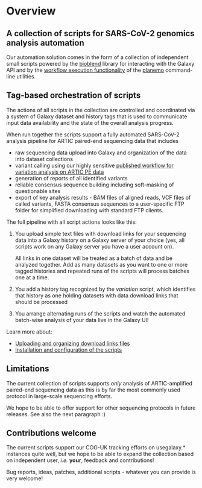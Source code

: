 # Overview

## A collection of scripts for SARS-CoV-2 genomics analysis automation

Our automation solution comes in the form of a collection of independent small
scripts powered by the [bioblend](https://github.com/galaxyproject/bioblend)
library for interacting with the Galaxy API and by the
[workflow execution functionality](https://planemo.readthedocs.io/en/latest/running.html#workflow-execution-against-an-external-galaxy)
of the [planemo](https://github.com/galaxyproject/planemo) command-line
utilities.

## Tag-based orchestration of scripts

The actions of all scripts in the collection are controlled and coordinated via
a system of Galaxy dataset and history tags that is used to communicate input
data availability and the state of the overall analysis progress.

When run together the scripts support a fully automated SARS-CoV-2 analysis
pipeline for ARTIC paired-end sequencing data that includes

- raw sequencing data upload into Galaxy and organization of the data into dataset collections
- variant calling using our highly sensitive [published workflow for variation analysis on ARTIC PE data](https://github.com/iwc-workflows/sars-cov-2-pe-illumina-artic-variant-calling)
- generation of reports of all identified variants
- reliable consensus sequence building including soft-masking of questionable sites
- export of key analysis results - BAM files of aligned reads, VCF files of called variants, FASTA consensus sequences to a user-specific FTP folder for simplified downloading with standard FTP clients.

The full pipeline with all script actions looks like this:

1. You upload simple text files with download links for your sequencing data
   into a Galaxy history on a Galaxy server of your choice (yes, all scripts
   work on any Galaxy server you have a user account on).

   All links in one dataset will be treated as a batch of data and be analyzed
   together. Add as many datasets as you want to one or more tagged histories
   and repeated runs of the scripts will process batches one at a time.

2. You add a history tag recognized by the *variation* script, which identifies
   that history as one holding datasets with data download links that should be
   processed

3. You arrange alternating runs of the scripts and watch the automated
   batch-wise analysis of your data live in the Galaxy UI!

Learn more about:

- [Uploading and organizing download links files](./data_import.md)
- [Installation and configuration of the scripts](./manual.md)

## Limitations

The current collection of scripts supports *only* analysis of ARTIC-amplified
paired-end sequencing data as this is by far the most commonly used protocol
in large-scale sequencing efforts.

We hope to be able to offer support for other sequencing protocols in future
releases. See also the next paragraph :)

## Contributions welcome

The current scripts support our COG-UK tracking efforts on usegalaxy.*
instances quite well, but we hope to be able to expand the collection based on
independent user, *i.e.* **your**, feedback and contributions!

Bug reports, ideas, patches, additional scripts - whatever you can provide is
very welcome!

